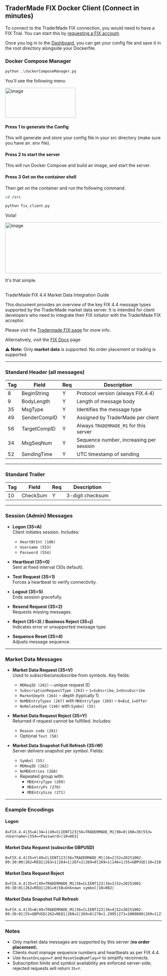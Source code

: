 ## TraderMade FIX Docker Client (Connect in minutes)

To connect to the TraderMade FIX connection, you would need to have a FIX Trial. You can start this by [requesting a FIX account](https://tradermade.com/signup).

Once you log in to the [Dashboard](https://tradermade.com/login), you can get your config file and save it in the root directory alongside your Dockerfile. 

### Docker Compose Manager

```bash
python .\dockerComposeManager.py

```

You'll see the following menu



<img width="227" height="97" alt="image" src="https://github.com/user-attachments/assets/01704c8d-0a08-40c3-acf6-dd36e697deea" />


#### Press 1 to generate the Config 
This will generate and store your config file in your src directory (make sure you have an .env file).

#### Press 2 to start the server

This will run Docker Compose and build an image, and start the server.

#### Press 3 Get on the container shell

Then get on the container and run the following command.

```bash
cd /src

python fix_client.py

```

Voila!

<img width="595" height="164" alt="image" src="https://github.com/user-attachments/assets/bb1c1084-6174-4445-81b7-be666eaab44e" />


It's that simple.


##
TraderMade FIX 4.4 Market Data Integration Guide

This document provides an overview of the key FIX 4.4 message types supported by the TraderMade market data server. It is intended for client developers who need to integrate their FIX initiator with the TraderMade FIX acceptor.  

Please visit the [Tradermade FIX page](https://tradermade.com/market-data/fix-api) for more info.

Alternatively, visit the [FIX Docs](https://tradermade.com/docs/fix-api) page

⚠️ **Note:** Only **market data** is supported. No order placement or trading is supported.

---

### Standard Header (all messages)

| Tag | Field         | Req | Description                                     |
|-----|---------------|-----|-------------------------------------------------|
| 8   | BeginString   | Y   | Protocol version (always FIX.4.4)               |
| 9   | BodyLength    | Y   | Length of message body                          |
| 35  | MsgType       | Y   | Identifies the message type                     |
| 49  | SenderCompID  | Y   | Assigned by TraderMade per client               |
| 56  | TargetCompID  | Y   | Always `TRADERMADE_M1` for this server          |
| 34  | MsgSeqNum     | Y   | Sequence number, increasing per session         |
| 52  | SendingTime   | Y   | UTC timestamp of sending                        |

---

### Standard Trailer

| Tag | Field     | Req | Description           |
|-----|-----------|-----|-----------------------|
| 10  | CheckSum  | Y   | 3-digit checksum      |

---

### Session (Admin) Messages

- **Logon (35=A)**  
  Client initiates session. Includes:  
  - `HeartBtInt (108)`  
  - `Username (553)`  
  - `Password (554)`

- **Heartbeat (35=0)**  
  Sent at fixed interval (30s default).

- **Test Request (35=1)**  
  Forces a heartbeat to verify connectivity.

- **Logout (35=5)**  
  Ends session gracefully.

- **Resend Request (35=2)**  
  Requests missing messages.

- **Reject (35=3) / Business Reject (35=j)**  
  Indicates error or unsupported message type.

- **Sequence Reset (35=4)**  
  Adjusts message sequence.

---

### Market Data Messages

- **Market Data Request (35=V)**  
  Used to subscribe/unsubscribe from symbols. Key fields:  
  - `MDReqID (262)` – unique request ID  
  - `SubscriptionRequestType (263)` – `1=Subscribe`, `2=Unsubscribe`  
  - `MarketDepth (264)` – depth (typically 1)  
  - `NoMDEntryTypes (267)` with `MDEntryType (269)` – `0=Bid`, `1=Offer`  
  - `NoRelatedSym (146)` with `Symbol (55)`  

- **Market Data Request Reject (35=Y)**  
  Returned if request cannot be fulfilled. Includes:  
  - `Reason code (281)`  
  - Optional `Text (58)`

- **Market Data Snapshot Full Refresh (35=W)**  
  Server delivers snapshot per symbol. Fields:  
  - `Symbol (55)`  
  - `MDReqID (262)`  
  - `NoMDEntries (268)`  
  - Repeated group with:  
    - `MDEntryType (269)`  
    - `MDEntryPx (270)`  
    - `MDEntrySize (271)`

---

### Example Encodings

#### Logon
```
8=FIX.4.4|35=A|34=1|49=CLIENT123|56=TRADERMADE_M1|98=0|108=30|553=<Username>|554=<Password>|10=063|
```

#### Market Data Request (subscribe GBPUSD)
```
8=FIX.4.4|35=V|49=CLIENT123|56=TRADERMADE_M1|34=2|52=20251002-09:30:00|262=REQ1|263=1|264=1|267=2|269=0|269=1|146=1|55=GBPUSD|10=210|
```

#### Market Data Request Reject
```
8=FIX.4.4|35=Y|49=TRADERMADE_M1|56=CLIENT123|34=3|52=20251002-09:30:01|262=REQ1|281=0|58=Unknown symbol|10=082|
```

#### Market Data Snapshot Full Refresh
```
8=FIX.4.4|35=W|49=TRADERMADE_M1|56=CLIENT123|34=4|52=20251002-09:30:01|55=GBPUSD|262=REQ1|268=2|269=0|270=1.2995|271=1000000|269=1|270=1.2997|271=1000000|10=128|
```

---

### Notes
- Only market data messages are supported by this server (**no order placement**).  
- Clients must manage sequence numbers and heartbeats as per FIX 4.4.  
- Use `ResetOnLogon=Y` and `ResetSeqNumFlag=Y` to simplify reconnects.  
- Subscription limits and symbol availability are enforced server-side; rejected requests will return `35=Y`.  
